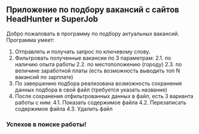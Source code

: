 ## Приложение по подбору вакансий с сайтов HeadHunter и SuperJob

Добро пожаловать в программу по подбору актуальных вакансий.
Программа умеет:
1. Отправлять и получать запрос по ключевому слову.
2. Фильтровать полученные вакансии по 3 параметрам:
2.1. по наличию опыта работы
2.2. по местоположению (городу)
2.3. по величине заработной платы (есть возможность выводить топ N вакансий по зарплате)
3. По завершению подбора реализована возможность сохранения данных подбора в свой файл (требуется указать название)
4. После сохранения отфильтрованных данных в файл, есть 3 варианта работы с ним:
4.1. Показать содержимое файла
4.2. Перезаписать содержимое файла
4.3. Удалить файл

### Успехов в поиске работы! 
